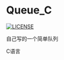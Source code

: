 # Queue_C

[![LICENSE](https://img.shields.io/badge/license-Anti%20996-blue.svg)](https://github.com/996icu/996.ICU/blob/master/LICENSE)

自己写的一个简单队列

C语言
